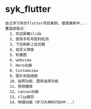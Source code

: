 # syk_flutter
    自己学习写的flutter项目案例，慢慢摸索中...
    覆盖技能点：
      1、欢迎屏幕slide
      2、登陆手机号密码检测
      3、下拉刷新上拉加载
      4、自定义弹窗
      5、轮播图
      6、webview
      7、Hero动画
      8、Customview
      9、图片双指缩放
      10、拍照功能、图库选择功能
      11、视频播放
      12、canvas动画
      13、clip裁剪
      14、物理动画（学习大神的代码中...）
    
